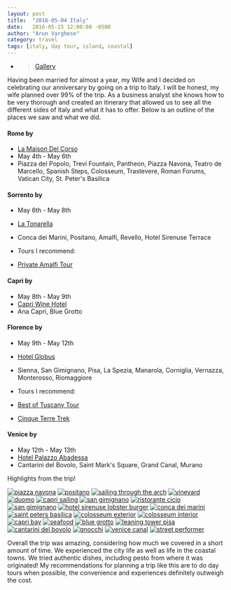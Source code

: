 ```yaml
---
layout: post
title:  "2016-05-04 Italy"
date:   2016-05-15 12:00:00 -0500
author: "Arun Varghese"
category: travel
tags: [italy, day tour, island, coastal]
---
```


+ > [Gallery](http://imgur.com/a/z7iaO)

Having been married for almost a year, my Wife and I decided on celebrating our anniversary by going on a trip to Italy. I will be honest, my wife planned over 99% of the trip. As a business analyst she knows how to be very thorough and created an itinerary that allowed us to see all the different sides of Italy and what it has to offer. Below is an outline of the places we saw and what we did.

#### Rome by <i class="fa fa-fw fa-plane"></i> 
+ <i class="fa fa-fw fa-bed"></i> [La Maison Del Corso](http://www.lamaisondelcorso.com/)
+ <i class="fa fa-fw fa-calendar"></i> May 4th - May 6th
+ <i class="fa fa-fw fa-map-marker"></i> Piazza del Popolo, Trevi Fountain, Pantheon, Piazza Navona, Teatro de Marcello, Spanish Steps, Colosseum, Trastevere, Roman Forums, Vatican City, St. Peter's Basilica

#### Sorrento by <i class="fa fa-fw fa-ship"></i> 
+ <i class="fa fa-fw fa-calendar"></i> May 6th - May 8th
+ <i class="fa fa-fw fa-bed"></i> [La Tonarella](http://www.latonnarella.com/en/)
+ <i class="fa fa-fw fa-map-marker"></i> Conca dei Marini, Positano, Amalfi, Revello, Hotel Sirenuse Terrace

+ Tours I recommend:
+ [Private Amalfi Tour](http://www.sorrentotopdriver.com/) 

#### Capri by <i class="fa fa-fw fa-ship"></i> 
+ <i class="fa fa-fw fa-calendar"></i> May 8th - May 9th
+ <i class="fa fa-fw fa-bed"></i> [Capri Wine Hotel](http://www.capriwinehotel.com/en/index)
+ <i class="fa fa-fw fa-map-marker"></i> Ana Capri, Blue Grotto

#### Florence by <i class="fa fa-fw fa-ship"></i> <i class="fa fa-fw fa-train"></i>
+ <i class="fa fa-fw fa-calendar"></i> May 9th - May 12th
+ <i class="fa fa-fw fa-bed"></i> [Hotel Globus](http://www.hotelglobus.com/)
+ <i class="fa fa-fw fa-map-marker"></i> Sienna, San Gimignano, Pisa, La Spezia, Manarola, Corniglia, Vernazza, Monterosso, Riomaggiore

+ Tours I recommend:
+ [Best of Tuscany Tour](https://www.walkaboutflorence.com/tours/best-tuscany-tour)
+ [Cinque Terre Trek](https://www.walkaboutflorence.com/tours/cinque-terre-trek)

#### Venice by <i class="fa fa-fw fa-train"></i> 
+ <i class="fa fa-fw fa-calendar"></i> May 12th - May 13th
+ <i class="fa fa-fw fa-bed"></i> [Hotel Palazzo Abadessa](http://www.abadessa.com/)
+ <i class="fa fa-fw fa-map-marker"></i> Cantarini del Bovolo, Saint Mark's Square, Grand Canal, Murano

Highlights from the trip!

<div class="img-container">
	<a href="http://i.imgur.com/Ogr1Klr.jpg"><img class="img-travel" src="http://i.imgur.com/Ogr1Klrh.jpg" alt="piazza navona"/></a>
	<a href="http://i.imgur.com/qmg9QcO.jpg"><img class="img-travel" src="http://i.imgur.com/qmg9QcOh.jpg" alt="positano"/></a>
	<a href="http://i.imgur.com/EsQyk5u.jpg"><img class="img-travel" src="http://i.imgur.com/EsQyk5uh.jpg" alt="sailing through the arch"/></a>
	<a href="http://i.imgur.com/y25Kdku.jpg"><img class="img-travel" src="http://i.imgur.com/y25Kdkuh.jpg" alt="vineyard"/></a>
	<a href="http://i.imgur.com/kqXE8fp.jpg"><img class="img-travel" src="http://i.imgur.com/kqXE8fph.jpg" alt="duomo"/></a>
	<a href="http://i.imgur.com/0i1fdfg.jpg"><img class="img-travel" src="http://i.imgur.com/0i1fdfgh.jpg" alt="capri sailing"/></a>
	<a href="http://i.imgur.com/OyOyaSP.jpg"><img class="img-travel" src="http://i.imgur.com/OyOyaSPh.jpg" alt="san gimignano"/></a>
	<a href="http://i.imgur.com/sMoAs8R.jpg"><img class="img-travel" src="http://i.imgur.com/sMoAs8R.jpg" alt="ristorante cicio"/></a>
	<a href="http://i.imgur.com/Z9dw87j.jpg"><img class="img-travel" src="http://i.imgur.com/Z9dw87jh.jpg" alt="san gimignano"/></a>
	<a href="http://i.imgur.com/cHloSCo.jpg"><img class="img-travel" src="http://i.imgur.com/cHloSCoh.jpg" alt="hotel sirenuse lobster burger"/></a>
	<a href="http://i.imgur.com/haJU8Ne.jpg"><img class="img-travel" src="http://i.imgur.com/haJU8Neh.jpg" alt="conca dei marini"/></a>
	<a href="http://i.imgur.com/HbVqsAk.jpg"><img class="img-travel" src="http://i.imgur.com/HbVqsAkh.jpg" alt="saint peters basilica"/></a>
	<a href="http://i.imgur.com/1uKrmah.jpg"><img class="img-travel" src="http://i.imgur.com/1uKrmahh.jpg" alt="colosseum exterior"/></a>
	<a href="http://i.imgur.com/pKcxOAR.jpg"><img class="img-travel" src="http://i.imgur.com/pKcxOARh.jpg" alt="colosseum interior"/></a>
	<a href="http://i.imgur.com/uwjVE7d.jpg"><img class="img-travel" src="http://i.imgur.com/uwjVE7dh.jpg" alt="capri bay"/></a>
	<a href="http://i.imgur.com/V7riBoZ.jpg"><img class="img-travel" src="http://i.imgur.com/V7riBoZh.jpg" alt="seafood"/></a>	
	<a href="http://i.imgur.com/OZcYTNO.jpg"><img class="img-travel" src="http://i.imgur.com/OZcYTNOh.jpg" alt="blue grotto"/></a>
	<a href="http://i.imgur.com/szBMuAE.jpg"><img class="img-travel" src="http://i.imgur.com/szBMuAEh.jpg" alt="leaning tower pisa"/></a>
	<a href="http://i.imgur.com/VUF3To6.jpg"><img class="img-travel" src="http://i.imgur.com/VUF3To6h.jpg" alt="cantarini del bovolo"/></a>
	<a href="http://i.imgur.com/ytwk1I4.jpg"><img class="img-travel" src="http://i.imgur.com/ytwk1I4h.jpg" alt="gnocchi"/></a>
	<a href="http://i.imgur.com/7NlPNTq.jpg"><img class="img-travel" src="http://i.imgur.com/7NlPNTqh.jpg" alt="venice canal"/></a>
	<a href="http://i.imgur.com/dQHp0jU.jpg"><img class="img-travel" src="http://i.imgur.com/dQHp0jU.jpgh" alt="street performer"/></a>
</div>

Overall the trip was amazing, considering how much we covered in a short amount of time. We experienced the city life as well as life in the coastal towns. We tried authentic dishes, including pesto from where it was originated! My recommendations for planning a trip like this are to do day tours when possible, the convenience and experiences definitely outweigh the cost. 
